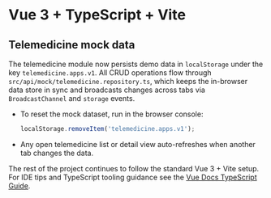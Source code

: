 # Vue 3 + TypeScript + Vite

## Telemedicine mock data

The telemedicine module now persists demo data in `localStorage` under the key `telemedicine.apps.v1`. All CRUD operations flow through `src/api/mock/telemedicine.repository.ts`, which keeps the in-browser data store in sync and broadcasts changes across tabs via `BroadcastChannel` and `storage` events.

- To reset the mock dataset, run in the browser console:

	```js
	localStorage.removeItem('telemedicine.apps.v1');
	```

- Any open telemedicine list or detail view auto-refreshes when another tab changes the data.

The rest of the project continues to follow the standard Vue 3 + Vite setup. For IDE tips and TypeScript tooling guidance see the [Vue Docs TypeScript Guide](https://vuejs.org/guide/typescript/overview.html#project-setup).

